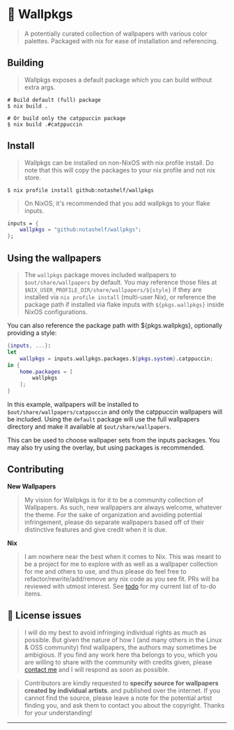 # 📒 Wallpkgs

> A potentially curated collection of wallpapers with various color palettes. Packaged
> with nix for ease of installation and referencing.

## Building

> Wallpkgs exposes a default package which you can build without extra args.

```console
# Build default (full) package
$ nix build .
```

```console
# Or build only the catppuccin package
$ nix build .#catppuccin
```

## Install

> Wallpkgs can be installed on non-NixOS with nix profile install. Do note that this
> will copy the packages to your nix profile and not nix store.

```console
$ nix profile install github:notashelf/wallpkgs
```

> On NixOS, it's recommended that you add wallpkgs to your flake inputs.

```nix
inputs = {
    wallpkgs = "github:notashelf/wallpkgs";
};
```

## Using the wallpapers

> The `wallpkgs` package moves included wallpapers to `$out/share/wallpapers` by
> default. You may reference those files at `$NIX_USER_PROFILE_DIR/share/wallpapers/${style}`
> if they are installed via `nix profile install` (multi-user Nix), or reference the
> package path if installed via flake inputs with `${pkgs.wallpkgs}` inside NixOS
> configurations.

You can also reference the package path with ${pkgs.wallpkgs}, optionally providing a style:

```nix
{inputs, ...}:
let
    wallpkgs = inputs.wallpkgs.packages.${pkgs.system}.catppuccin;
in {
    home.packages = [
        wallpkgs
    ];
}
```

In this example, wallpapers will be installed to `$out/share/wallpapers/catppuccin` and only the catppuccin wallpapers will be included. Using the `default` package will use the full wallpapers directory and make it available at `$out/share/wallpapers`.

This can be used to choose wallpaper sets from the inputs packages.
You may also try using the overlay, but using packages is recommended.

## Contributing

**New Wallpapers**

> My vision for Wallpkgs is for it to be a community collection of Wallpapers. As such,
> new wallpapers are always welcome, whatever the theme. For the sake of organization and
> avoiding potential infringement, please do separate wallpapers based off of their distinctive
> features and give credit when it is due.

**Nix**

> I am nowhere near the best when it comes to Nix. This was meant to be a project for
> me to explore with as well as a wallpaper collection for me and others to use, and thus
> please do feel free to refactor/rewrite/add/remove any nix code as you see fit. PRs will ba
> reviewed with utmost interest. See [todo](../TODO) for my current list of to-do items.

## 📜 License issues

> I will do my best to avoid infringing individual rights as much as possible. But given
> the nature of how I (and many others in the Linux & OSS community) find wallpapers,
> the authors may sometimes be ambigious. If you find any work here tha belongs to you, which
> you are willing to share with the community with credits given, please [contact me](../../issues) and I will respond
> as soon as possible.

> Contributors are kindly requested to **specify source for wallpapers created by individual artists**.
> and published over the internet. If you cannot find the source, please leave a note for the potential artist finding you, and ask them to contact you about the copyright.
> Thanks for your understanding!

---
